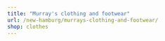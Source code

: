 ```yaml
---
title: "Murray's clothing and footwear"
url: /new-hamburg/murrays-clothing-and-footwear/
shop: clothes
---
```

